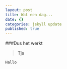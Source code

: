 ```yaml
---
layout: post
title: Wat een dag...
date: {}
categories: jekyll update
published: true
---
```


###Dus het werkt

> Tja

`Hallo`